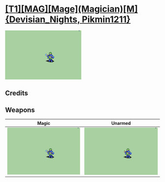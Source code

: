 # [\[T1\]\[MAG\]\[Mage\]\(Magician\)\[M\]{Devisian_Nights, Pikmin1211}](../%5BT1%5D%5BMAG%5D%5BMage%5D(Magician)%5BM%5D%7BDevisian_Nights,%20Pikmin1211%7D)

<img src="./6.%20Magic/Magic_000.png" alt="[T1][MAG][Mage](Magician)[M]{Devisian_Nights, Pikmin1211} standing" />

## Credits



## Weapons


|Magic |Unarmed |
|  :---: | :---: |
| <img alt="Magic animation" src="./6.%20Magic/Magic.gif" /> | <img alt="Unarmed animation" src="./8.%20Unarmed/Unarmed.gif" /> |
